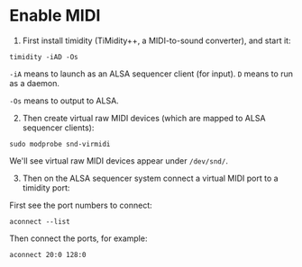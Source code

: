 # Enable MIDI

1. First install timidity (TiMidity++, a MIDI-to-sound converter), and start it:

```
timidity -iAD -Os
```

`-iA` means to launch as an ALSA sequencer client (for input). `D` means to run as a daemon.

`-Os` means to output to ALSA.

2. Then create virtual raw MIDI devices (which are mapped to ALSA sequencer clients):

```
sudo modprobe snd-virmidi
```

We'll see virtual raw MIDI devices appear under `/dev/snd/`.

3. Then on the ALSA sequencer system connect a virtual MIDI port to a timidity port:

First see the port numbers to connect:

```
aconnect --list
```

Then connect the ports, for example:

```
aconnect 20:0 128:0
```

